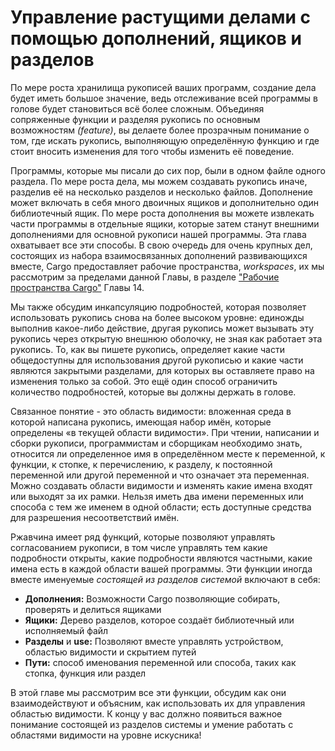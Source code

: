 # Управление растущими делами с помощью дополнений, ящиков и разделов

По мере роста хранилища рукописей ваших программ, создание дела будет иметь большое значение, ведь отслеживание всей программы в голове будет становиться всё более сложным.  Объединяя сопряженные функции и разделяя рукопись по основным возможностям <em>(feature)</em>, вы делаете более прозрачным понимание о том, где искать рукопись, выполняющую определённую функцию и где стоит вносить изменения для того чтобы изменить её поведение.

Программы, которые мы писали до сих пор, были в одном файле одного раздела. По мере роста дела, мы можем создавать рукопись иначе, разделив её на несколько разделов и несколько файлов. Дополнение может включать в себя много двоичных ящиков и дополнительно один библиотечный ящик. По мере роста дополнения вы можете извлекать части программы в отдельные ящики, которые затем станут внешними дополнениями для основной рукописи нашей программы. Эта глава охватывает все эти способы. В свою очередь для очень крупных дел, состоящих из набора взаимосвязанных дополнений развивающихся вместе, Cargo предоставляет рабочие пространства, *workspaces*, их мы рассмотрим за пределами данной Главы, в разделе ["Рабочие пространства Cargo"] Главы 14.

Мы также обсудим инкапсуляцию подробностей, которая позволяет использовать рукопись снова на более высоком уровне: единожды выполнив какое-либо действие, другая рукопись может вызывать эту рукопись через открытую внешнюю оболочку, не зная как работает эта рукопись. То, как вы пишете рукопись, определяет какие части общедоступны для использования другой рукописью и какие части являются закрытыми разделами, для которых вы оставляете право на изменения только за собой. Это ещё один способ ограничить количество подробностей, которые вы должны держать в голове.

Связанное понятие - это область видимости: вложенная среда в которой написана рукопись, имеющая набор имён, которые определены «в текущей области видимости». При чтении, написании и сборки рукописи, программистам и сборщикам необходимо знать, относится ли определенное имя в определённом месте к переменной, к функции, к стопке, к перечислению, к разделу, к постоянной переменной или другой переменной и что означает эта переменная. Можно создавать области видимости и изменять какие имена входят или выходят за их рамки. Нельзя иметь два имени переменных или способа с тем же именем в одной области; есть доступные средства для разрешения несоответствий имён.

Ржавчина имеет ряд функций, которые позволяют управлять согласованием рукописи, в том числе управлять тем какие подробности открыты, какие подробности являются частными, какие имена есть в каждой области вашей программы. Эти функции иногда вместе именуемые *состоящей из разделов системой* включают в себя:

- **Дополнения:** Возможности Cargo позволяющие собирать, проверять и делиться ящиками
- **Ящики:** Дерево разделов, которое создаёт библиотечный или исполняемый файл
- **Разделы** и **use:** Позволяют вместе управлять устройством, областью видимости и скрытием путей
- **Пути:** способ именования переменной или способа, таких как стопка, функция или раздел

В этой главе мы рассмотрим все эти функции, обсудим как они взаимодействуют и объясним, как использовать их для управления областью видимости. К концу у вас должно появиться важное понимание состоящей из разделов системы и умение работать с областями видимости на уровне искусника!


["Рабочие пространства Cargo"]: ch14-03-cargo-workspaces.html